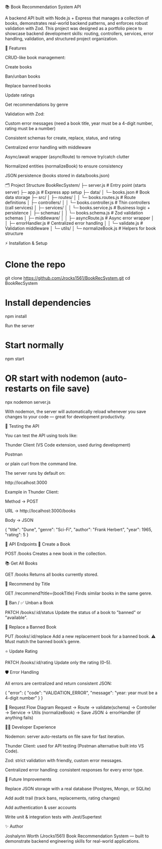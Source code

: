 📚 Book Recommendation System API

A backend API built with Node.js + Express that manages a collection of books, demonstrates real-world backend patterns, and enforces robust validation with Zod.
This project was designed as a portfolio piece to showcase backend development skills: routing, controllers, services, error handling, validation, and structured project organization.

🚀 Features

CRUD-like book management:

Create books

Ban/unban books

Replace banned books

Update ratings

Get recommendations by genre

Validation with Zod:

Custom error messages (need a book title, year must be a 4-digit number, rating must be a number)

Consistent schemas for create, replace, status, and rating

Centralized error handling with middleware

Async/await wrapper (asyncRoute) to remove try/catch clutter

Normalized entities (normalizeBook) to ensure consistency

JSON persistence (books stored in data/books.json)

🗂 Project Structure
BookRecSystem/
├─ server.js                # Entry point (starts server)
├─ app.js                   # Express app setup
├─ data/
│  └─ books.json            # Book data storage
├─ src/
│  ├─ routes/
│  │  └─ books.routes.js    # Route definitions
│  ├─ controllers/
│  │  └─ books.controller.js # Thin controllers (call services)
│  ├─ services/
│  │  └─ books.service.js   # Business logic + persistence
│  ├─ schemas/
│  │  └─ books.schema.js    # Zod validation schemas
│  ├─ middleware/
│  │  ├─ asyncRoute.js      # Async error wrapper
│  │  ├─ errorHandler.js    # Centralized error handling
│  │  └─ validate.js        # Validation middleware
│  └─ utils/
│     └─ normalizeBook.js   # Helpers for book structure

⚡️ Installation & Setup
# Clone the repo
git clone https://github.com/Jrocks1561/BookRecSystem.git
cd BookRecSystem

# Install dependencies
npm install

Run the server
# Start normally
npm start

# OR start with nodemon (auto-restarts on file save)
npx nodemon server.js


With nodemon, the server will automatically reload whenever you save changes to your code — great for development productivity.

🧪 Testing the API

You can test the API using tools like:

Thunder Client
 (VS Code extension, used during development)

Postman

or plain curl from the command line.

The server runs by default on:

http://localhost:3000


Example in Thunder Client:

Method → POST

URL → http://localhost:3000/books

Body → JSON

{
  "title": "Dune",
  "genre": "Sci-Fi",
  "author": "Frank Herbert",
  "year": 1965,
  "rating": 5
}

🔑 API Endpoints
📗 Create a Book

POST /books
Creates a new book in the collection.

📚 Get All Books

GET /books
Returns all books currently stored.

🔎 Recommend by Title

GET /recommend?title={bookTitle}
Finds similar books in the same genre.

🚫 Ban / ✅ Unban a Book

PATCH /books/:id/status
Update the status of a book to "banned" or "available".

🔄 Replace a Banned Book

PUT /books/:id/replace
Add a new replacement book for a banned book.
⚠️ Must match the banned book’s genre.

⭐ Update Rating

PATCH /books/:id/rating
Update only the rating (0–5).

🛡 Error Handling

All errors are centralized and return consistent JSON:

{
  "error": {
    "code": "VALIDATION_ERROR",
    "message": "year: year must be a 4-digit number"
  }
}

🧠 Request Flow Diagram
Request → Route → validate(schema) → Controller → Service → Utils (normalizeBook) → Save JSON
            ↓
         errorHandler (if anything fails)

🧑‍💻 Developer Experience

Nodemon: server auto-restarts on file save for fast iteration.

Thunder Client: used for API testing (Postman alternative built into VS Code).

Zod: strict validation with friendly, custom error messages.

Centralized error handling: consistent responses for every error type.

📖 Future Improvements

 Replace JSON storage with a real database (Postgres, Mongo, or SQLite)

 Add audit trail (track bans, replacements, rating changes)

 Add authentication & user accounts

 Write unit & integration tests with Jest/Supertest

✨ Author

Joshalynn Worth (Jrocks1561)
Book Recommendation System — built to demonstrate backend engineering skills for real-world applications.
